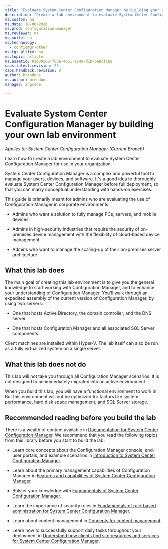 ```yaml
---
title: "Evaluate System Center Configuration Manager by building your own lab environment | Microsoft Docs"
description: "Create a lab environment to evaluate System Center Configuration Manager for use in your organization."
ms.custom: na
ms.date: 10/06/2016
ms.prod: configuration-manager
ms.reviewer: na
ms.suite: na
ms.technology:
  - configmgr-other
ms.tgt_pltfrm: na
ms.topic: article
ms.assetid: 01b30260-f03a-4851-a549-d1b76e8cfc69
caps.latest.revision: 25
caps.handback.revision: 0
author: brendunsms.author: brendunsmanager: angrobe

---
```

# Evaluate System Center Configuration Manager by building your own lab environment*Applies to: System Center Configuration Manager (Current Branch)*
 Learn how to create a lab environment to evaluate System Center Configuration Manager for use in your organization.  

 System Center Configuration Manager is a complex and powerful tool to manage your users, devices, and software. It's a good idea to thoroughly evaluate System Center Configuration Manager before full deployment, so that you can marry conceptual understanding with hands-on exercises.  

 This guide is primarily meant for admins who are evaluating the use of Configuration Manager in corporate environments:  

-   Admins who want a solution to fully manage PCs, servers, and mobile devices  

-   Admins in high-security industries that require the security of on-premises device management with the flexibility of cloud-based device management  

-   Admins who want to manage the scaling-up of their on-premises server architecture  

## What this lab does  
 The main goal of creating this lab environment is to give you the general knowledge to start working with Configuration Manager, and to enhance your understanding of Configuration Manager. You'll walk through an expedited assembly of the current version of Configuration Manager, by using two servers:  

-   One that hosts Active Directory, the domain controller, and the DNS server  

-   One that hosts Configuration Manager and all associated SQL Server components  

Client machines are installed within Hyper-V. The lab itself can also be run as a fully virtualized system on a single server.  

## What this lab does not do  
 This lab will not take you through all Configuration Manager scenarios. It is not designed to be immediately migrated into an active environment.  

 When you build this lab, you will have a functional environment to work in. But this environment will not be optimized for factors like system performance, hard disk space management, and SQL Server storage.  

##  <a name="BKMK_EvalRec"></a> Recommended reading before you build the lab  
 There is a wealth of content available in [Documentation for System Center Configuration Manager](http://docs.microsoft.com/sccm/). We recommend that you read the following topics from this library before you start to build the lab:  

-   Learn core concepts about the Configuration Manager console, end-user portals, and example scenarios in [Introduction to System Center Configuration Manager](../../core/understand/introduction.md).  

-   Learn about the primary management capabilities of Configuration Manager in [Features and capabilities of System Center Configuration Manager](../../core/plan-design/changes/features-and-capabilities.md).  

-   Bolster your knowledge with [Fundamentals of System Center Configuration Manager](../../core/understand/fundamentals.md).  

-   Learn the importance of security roles in [Fundamentals of role-based administration for System Center Configuration Manager](../../core/understand/fundamentals-of-role-based-administration.md).  

-   Learn about content management in [Concepts for content management](../../core/plan-design/hierarchy/fundamental-concepts-for-content-management.md).  

-   Learn how to successfully support daily tasks throughout your deployment in [Understand how clients find site resources and services for System Center Configuration Manager](../../core/plan-design/hierarchy/understand-how-clients-find-site-resources-and-services.md).  
